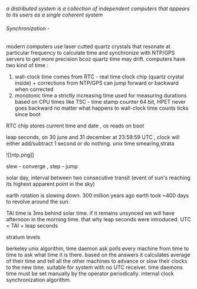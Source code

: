 *a distributed system is a collection of independent computers that appears to its users as a single coherent system*

###### Synchronization -

modern computers use laser cutted quartz crystals that resonate at particular frequency to calculate time and synchronize with NTP/GPS servers to get more precision bcoz quartz time may drift. computers have two kind of time : 
1. wall-clock time
		comes from RTC - real time clock chip (quartz crystal inside) + corrections from NTP/GPS
		can jump forward or backward when corrected
2. monotonic time
		a strictly increasing time used for measuring durations
		based on CPU times like TSC - time stamp counter 64 bit, HPET
		never goes backward no matter what happens to wall-clock time
		counts ticks since boot

RTC chip stores current time and date , os reads on boot

leap seconds, on 30 june and 31 december at 23:59:59 UTC , clock will either add/subtract 1 second or do nothing.
unix time
smearing,strata

![[ntp.png]]


slew - converge , step - jump

solar day, interval between two consecutive transit (event of sun's reaching its highest apparent point in the sky)

earth rotation is slowing down. 300 million years ago earth took ~400 days to revolve around the sun.

TAI time is 3ms behind solar time. if it remains unsynced we will have afternoon in the morning time. that why leap seconds were introduced. UTC = TAI + leap seconds

stratum levels

berkeley unix algorithm, time daemon ask polls every machine from time to time to ask what time it is there. based on the answers it calculates average of their time and tell all the other machines to advance or slow their clocks to the new time. suitable for system with no UTC receiver. time daemons time must be set manually by the operator periodically. internal clock synchronization algorithm.

